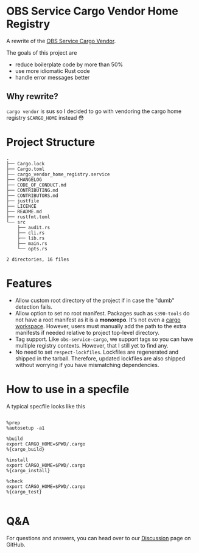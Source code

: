 # OBS Service Cargo Vendor Home Registry

A rewrite of the [OBS Service Cargo Vendor](https://github.com/Firstyear/obs-service-cargo/).

The goals of this project are
- reduce boilerplate code by more than 50%
- use more idiomatic Rust code
- handle error messages better

## Why rewrite?

`cargo vendor` is sus so I decided to go with vendoring the cargo home registry `$CARGO_HOME` instead 😳

# Project Structure

```
.
├── Cargo.lock
├── Cargo.toml
├── cargo_vendor_home_registry.service
├── CHANGELOG
├── CODE_OF_CONDUCT.md
├── CONTRIBUTING.md
├── CONTRIBUTORS.md
├── justfile
├── LICENCE
├── README.md
├── rustfmt.toml
└── src
    ├── audit.rs
    ├── cli.rs
    ├── lib.rs
    ├── main.rs
    └── opts.rs

2 directories, 16 files
```

# Features
- Allow custom root directory of the project if in case the "dumb" detection
fails.
- Allow option to set no root manifest. Packages such as `s390-tools` do
not have a root manifest as it is a **monorepo**. It's not even a [cargo
workspace](https://doc.rust-lang.org/book/ch14-03-cargo-workspaces.html).
However, users must manually add the path to the extra manifests if needed
relative to project top-level directory.
- Tag support. Like `obs-service-cargo`, we support tags so you can have
multiple registry contexts.  However, that I still yet to find any.
- No need to set `respect-lockfiles`. Lockfiles are regenerated and shipped
in the tarball. Therefore, updated lockfiles are also shipped without worrying
if you have mismatching dependencies.

# How to use in a specfile

A typical specfile looks like this

```

%prep
%autosetup -a1

%build
export CARGO_HOME=$PWD/.cargo
%{cargo_build}

%install
export CARGO_HOME=$PWD/.cargo
%{cargo_install}

%check
export CARGO_HOME=$PWD/.cargo
%{cargo_test}


```


# Q&A

For questions and answers, you can head over to our
[Discussion](https://github.com/orgs/openSUSE-Rust/discussions) page on GitHub.
